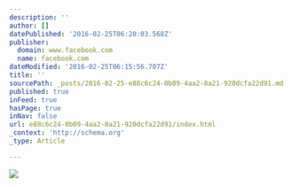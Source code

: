 ```yaml
---
description: ''
author: []
datePublished: '2016-02-25T06:20:03.568Z'
publisher:
  domain: www.facebook.com
  name: facebook.com
dateModified: '2016-02-25T06:15:56.707Z'
title: ''
sourcePath: _posts/2016-02-25-e88c6c24-0b09-4aa2-8a21-920dcfa22d91.md
published: true
inFeed: true
hasPage: true
inNav: false
url: e88c6c24-0b09-4aa2-8a21-920dcfa22d91/index.html
_context: 'http://schema.org'
_type: Article

---
```

![](https://scontent-lax3-1.xx.fbcdn.net/hphotos-xpa1/v/t1.0-9/248604_10150262924061458_3610882_n.jpg?oh=121f36a595cd6e27ae198cf14164aa10&oe=57537A14)